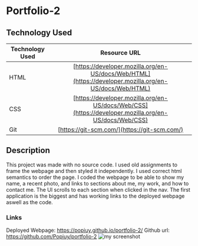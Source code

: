 # Portfolio-2

## Technology Used 

| Technology Used         | Resource URL           | 
| ------------- |:-------------:| 
| HTML    | [https://developer.mozilla.org/en-US/docs/Web/HTML](https://developer.mozilla.org/en-US/docs/Web/HTML) | 
| CSS     | [https://developer.mozilla.org/en-US/docs/Web/CSS](https://developer.mozilla.org/en-US/docs/Web/CSS)      |   
| Git | [https://git-scm.com/](https://git-scm.com/)     |    

## Description 
This project was made with no source code. I used old assignments to frame the webpage and then styled it independently. I used correct html semantics to order the page. I coded the webpage to be able to show my name, a recent photo, and links to sections about me, my work, and how to contact me. The UI scrolls to each section when clicked in the nav. The first application is the biggest and has working links to the deployed webpage aswell as the code.

### Links
Deployed Webpage: https://popiuy.github.io/portfolio-2/
Github url: https://github.com/Popiuy/portfolio-2
![my screenshot](../portfolio-2/assets/images/Portfolio%20picture.png)
